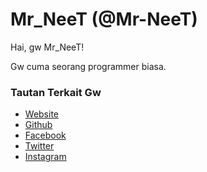 # Mr_NeeT (@Mr-NeeT)

Hai, gw Mr_NeeT!

Gw cuma seorang programmer biasa.

### Tautan Terkait Gw

- [Website](https://mr-neet.github.io/)
- [Github](https://github.com/Mr-NeeT)
- [Facebook](https://www.facebook.com/mr.neet.1217)
- [Twitter](https://twitter.com/mr_neet_1217)
- [Instagram](https://www.instagram.com/mr_neet_1217)
